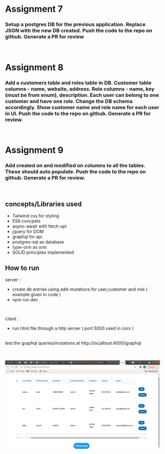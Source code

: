 # Assignment 7

### Setup a postgres DB for the previous application. Replace JSON with the new DB created. Push the code to the repo on github. Generate a PR for review
<br />

# Assignment 8

### Add a customers table and roles table in DB. Customer table columns - name, website, address. Role columns - name, key (must be from enum), description. Each user can belong to one customer and have one role. Change the DB schema accordingly. Show customer name and role name for each user in UI. Push the code to the repo on github. Generate a PR for review.
<br />

# Assignment 9

### Add created on and modified on columns to all the tables. These should auto populate. Push the code to the repo on github. Generate a PR for review.

<br />

## concepts/Libraries used

* Tailwind css for styling
* ES6 concpets
* async-await with fetch-api
* jquery for DOM
* graphql for api
* postgres-sql as database
* type-orm as orm
* SOLID principles implemented

## How to run

server : 
* create db entries using add-mutations for user,customer and role ( example given in code )
* npm run dev
<br />

client : 
* run html file through a http server ( port 5000 used in cors )

<br />
test the graphql queries/mutations at http://localhost:4000/graphql

<br />
<br />
<br />

![Alt text](./project.png?raw=true "Title")

